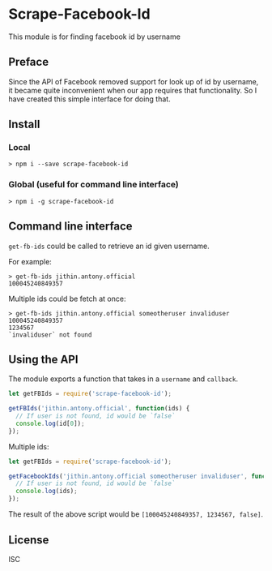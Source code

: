 # Scrape-Facebook-Id
This module is for finding facebook id by username
## Preface

Since the API of Facebook removed support for look up of id by username, it became quite inconvenient when our app requires that functionality. So I have created this simple interface for doing that.

## Install

### Local

```
> npm i --save scrape-facebook-id
```

### Global (useful for command line interface)

```
> npm i -g scrape-facebook-id
```

## Command line interface

`get-fb-ids` could be called to retrieve an id given username.

For example:

```
> get-fb-ids jithin.antony.official
100045240849357
```

Multiple ids could be fetch at once:

```
> get-fb-ids jithin.antony.official someotheruser invaliduser
100045240849357
1234567
`invaliduser` not found
```

## Using the API

The module exports a function that takes in a `username` and `callback`.

```javascript
let getFBIds = require('scrape-facebook-id');

getFBIds('jithin.antony.official', function(ids) {
  // If user is not found, id would be `false`
  console.log(id[0]);
});
```

Multiple ids:

```javascript
let getFBIds = require('scrape-facebook-id');

getFacebookIds('jithin.antony.official someotheruser invaliduser', function(ids) {
  // If user is not found, id would be `false`
  console.log(ids);
});
```

The result of the above script would be `[100045240849357, 1234567, false]`.


## License
ISC
